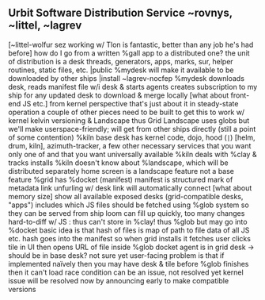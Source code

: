 Urbit Software Distribution Service
~rovnys, ~littel, ~lagrev
---
[~littel-wolfur sez working w/ Tlon is fantastic, better than any job he's had before]
how do I go from a written %gall app to a distributed one?
the unit of distribution is a desk
threads, generators, apps, marks, sur, helper routines, static files, etc.
|public %mydesk
  will make it available to be downloaded by other ships
|install ~lagrev-nocfep %mydesk
  downloads desk, reads manifest file w/i desk & starts agents
  creates subscription to my ship for any updated desk to download & merge locally
[what about front-end JS etc.]
from kernel perspective that's just about it in steady-state operation
a couple of other pieces need to be built to get this to work w/ kernel kelvin versioning & Landscape
thus Grid
Landscape uses globs but we'll make userspace-friendly; will get from other ships directly
(still a point of some contention)
%kiln
base desk has kernel code, dojo, hood (`|`) [helm, drum, kiln], azimuth-tracker, a few other necessary services that you want only one of and that you want universally available
%kiln deals with %clay & tracks installs
%kiln doesn't know about %landscape, which will be distributed separately
home screen is a landscape feature not a base feature
%grid has %docket (manifest)
manifest is structured mark of metadata
link unfurling w/ desk link will automatically connect
[what about memory size]
show all available exposed desks (grid-compatible desks, "apps")
includes which JS files should be fetched using %glob system so they can be served from ship
loom can fill up quickly, too many changes hard-to-diff w/ JS : thus can't store in %clay!
  thus %glob but may go into %docket
basic idea is that hash of files is map of path to file data of all JS etc.
  hash goes into the manifest so when grid installs it fetches
user clicks tile in UI then opens URL of file inside %glob
docket agent is in grid desk → should be in base desk? not sure yet
user-facing problem is that if implemented naïvely then you may have desk & tile before %glob finishes then it can't load
  race condition can be an issue, not resolved yet
kernel issue will be resolved now by announcing early to make compatible versions

